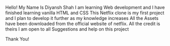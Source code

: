 Hello! My Name Is Diyansh Shah
I am learning Web development and I have finished learning vanilla HTML and CSS
This Netflix clone is my first project and I plan to develop it further as my knowledge increases
All the Assets have been downloaded from the official website of netflix. All the credit is theirs
I am open to all Suggestions and help on this project


Thank You!

